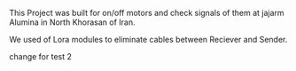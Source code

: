 
This Project was built for on/off motors and check signals of them
 at jajarm Alumina in North Khorasan of Iran.
 
 We used of Lora modules to eliminate cables between Reciever and Sender.
 
 change for test 2

